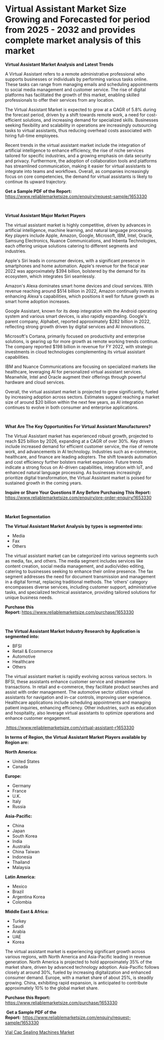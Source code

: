<p><h1>Virtual Assistant Market Size Growing and Forecasted for period from 2025 - 2032 and provides complete market analysis of this market</h1></p><p><strong>Virtual Assistant Market Analysis and Latest Trends</strong></p>
<p><p>A Virtual Assistant refers to a remote administrative professional who supports businesses or individuals by performing various tasks online. These tasks can range from managing emails and scheduling appointments to social media management and customer service. The rise of digital platforms has facilitated the growth of this market, enabling skilled professionals to offer their services from any location.</p><p>The Virtual Assistant Market is expected to grow at a CAGR of 5.8% during the forecast period, driven by a shift towards remote work, a need for cost-efficient solutions, and increasing demand for specialized skills. Businesses seeking flexibility and scalability in operations are increasingly outsourcing tasks to virtual assistants, thus reducing overhead costs associated with hiring full-time employees.</p><p>Recent trends in the virtual assistant market include the integration of artificial intelligence to enhance efficiency, the rise of niche services tailored for specific industries, and a growing emphasis on data security and privacy. Furthermore, the adoption of collaboration tools and platforms has streamlined communication, making it easier for virtual assistants to integrate into teams and workflows. Overall, as companies increasingly focus on core competencies, the demand for virtual assistants is likely to continue its upward trajectory.</p></p>
<p><strong>Get a Sample PDF of the Report:&nbsp;</strong> <a href="https://www.reliablemarketsize.com/enquiry/request-sample/1653330?utm_campaign=2481&utm_medium=2&utm_source=Github&utm_content=ia&utm_term=05032025&utm_id=virtual-assistant">https://www.reliablemarketsize.com/enquiry/request-sample/1653330</a></p>
<p>&nbsp;</p>
<p><strong>Virtual Assistant Major Market Players</strong></p>
<p><p>The virtual assistant market is highly competitive, driven by advances in artificial intelligence, machine learning, and natural language processing. Key players include Apple, Amazon, Google, Microsoft, IBM, Intel, Oracle, Samsung Electronics, Nuance Communications, and Inbenta Technologies, each offering unique solutions catering to different segments and industries.</p><p>Apple's Siri leads in consumer devices, with a significant presence in smartphones and home automation. Apple's revenue for the fiscal year 2022 was approximately $394 billion, bolstered by the demand for its ecosystem, which integrates Siri seamlessly.</p><p>Amazon's Alexa dominates smart home devices and cloud services. With revenue reaching around $514 billion in 2022, Amazon continually invests in enhancing Alexa's capabilities, which positions it well for future growth as smart home adoption increases.</p><p>Google Assistant, known for its deep integration with the Android operating system and various smart devices, is also rapidly expanding. Google's parent company, Alphabet, reported approximately $282 billion in 2022, reflecting strong growth driven by digital services and AI innovations.</p><p>Microsoft's Cortana, primarily focused on productivity and enterprise solutions, is gearing up for more growth as remote working trends continue. The company reported $198 billion in revenue for FY 2022, with strategic investments in cloud technologies complementing its virtual assistant capabilities.</p><p>IBM and Nuance Communications are focusing on specialized markets like healthcare, leveraging AI for personalized virtual assistant services. Meanwhile, Intel and Oracle augment their offerings through powerful hardware and cloud services.</p><p>Overall, the virtual assistant market is projected to grow significantly, fueled by increasing adoption across sectors. Estimates suggest reaching a market size of around $20 billion within the next few years, as AI integration continues to evolve in both consumer and enterprise applications.</p></p>
<p>&nbsp;</p>
<p><strong>What Are The Key Opportunities For Virtual Assistant Manufacturers?</strong></p>
<p><p>The Virtual Assistant market has experienced robust growth, projected to reach $25 billion by 2026, expanding at a CAGR of over 30%. Key drivers include increased demand for efficient customer service, the rise of remote work, and advancements in AI technology. Industries such as e-commerce, healthcare, and finance are leading adopters. The shift towards automation and cost efficiency further bolsters market expansion. Future trends indicate a strong focus on AI-driven capabilities, integration with IoT, and enhanced natural language processing. As businesses increasingly prioritize digital transformation, the Virtual Assistant market is poised for sustained growth in the coming years.</p></p>
<p><strong>Inquire or Share Your Questions If Any Before Purchasing This Report:</strong> <a href="https://www.reliablemarketsize.com/enquiry/pre-order-enquiry/1653330?utm_campaign=2481&utm_medium=2&utm_source=Github&utm_content=ia&utm_term=05032025&utm_id=virtual-assistant">https://www.reliablemarketsize.com/enquiry/pre-order-enquiry/1653330</a></p>
<p>&nbsp;</p>
<p><strong>Market Segmentation</strong></p>
<p><strong>The Virtual Assistant Market Analysis by types is segmented into:</strong></p>
<p><ul><li>Media</li><li>Fax</li><li>Others</li></ul></p>
<p><p>The virtual assistant market can be categorized into various segments such as media, fax, and others. The media segment includes services like content creation, social media management, and audio/video editing, catering to businesses seeking to enhance their online presence. The fax segment addresses the need for document transmission and management in a digital format, replacing traditional methods. The 'others' category encompasses diverse services, including customer support, administrative tasks, and specialized technical assistance, providing tailored solutions for unique business needs.</p></p>
<p><strong>Purchase this Report:&nbsp;</strong><a href="https://www.reliablemarketsize.com/purchase/1653330?utm_campaign=2481&utm_medium=2&utm_source=Github&utm_content=ia&utm_term=05032025&utm_id=virtual-assistant">https://www.reliablemarketsize.com/purchase/1653330</a></p>
<p>&nbsp;</p>
<p><strong>The Virtual Assistant Market Industry Research by Application is segmented into:</strong></p>
<p><ul><li>BFSI</li><li>Retail & Ecommerce</li><li>Automotive</li><li>Healthcare</li><li>Others</li></ul></p>
<p><p>The virtual assistant market is rapidly evolving across various sectors. In BFSI, these assistants enhance customer service and streamline transactions. In retail and e-commerce, they facilitate product searches and assist with order management. The automotive sector utilizes virtual assistants for navigation and in-car controls, improving user experience. Healthcare applications include scheduling appointments and managing patient inquiries, enhancing efficiency. Other industries, such as education and hospitality, also leverage virtual assistants to optimize operations and enhance customer engagement.</p></p>
<p><a href="https://www.reliablemarketsize.com/virtual-assistant-r1653330?utm_campaign=2481&utm_medium=2&utm_source=Github&utm_content=ia&utm_term=05032025&utm_id=virtual-assistant">&nbsp;https://www.reliablemarketsize.com/virtual-assistant-r1653330</a></p>
<p><strong>In terms of Region, the Virtual Assistant Market Players available by Region are:</strong></p>
<p>
    <p> <strong> North America: </strong>
        <ul>
            <li>United States</li>
            <li>Canada</li>
        </ul>
        </p> 
    <p> <strong> Europe: </strong>
        <ul>
            <li>Germany</li>
            <li>France</li>
            <li>U.K.</li>
            <li>Italy</li>
            <li>Russia</li>
        </ul>
        </p> 
    <p> <strong> Asia-Pacific: </strong>
        <ul>
            <li>China</li>
            <li>Japan</li>
            <li>South Korea</li>
            <li>India</li>
            <li>Australia</li>
            <li>China Taiwan</li>
            <li>Indonesia</li>
            <li>Thailand</li>
            <li>Malaysia</li>
        </ul>
        </p> 
    <p> <strong> Latin America: </strong>
        <ul>
            <li>Mexico</li>
            <li>Brazil</li>
            <li>Argentina Korea</li>
            <li>Colombia</li>
        </ul>
        </p> 
    <p> <strong> Middle East & Africa: </strong>
        <ul>
            <li>Turkey</li>
            <li>Saudi</li>
            <li>Arabia</li>
            <li>UAE</li>
            <li>Korea</li>
        </ul>
    </p>
    </p>
<p><p>The virtual assistant market is experiencing significant growth across various regions, with North America and Asia-Pacific leading in revenue generation. North America is projected to hold approximately 35% of the market share, driven by advanced technology adoption. Asia-Pacific follows closely at around 30%, fueled by increasing digitalization and enhanced consumer demand. Europe, with a market share of about 25%, is steadily growing. China, exhibiting rapid expansion, is anticipated to contribute approximately 10% to the global market share.</p></p>
<p><strong>Purchase this Report: </strong><a href="https://www.reliablemarketsize.com/purchase/1653330?utm_campaign=2481&utm_medium=2&utm_source=Github&utm_content=ia&utm_term=05032025&utm_id=virtual-assistant">https://www.reliablemarketsize.com/purchase/1653330</a></p>
<p>&nbsp;<strong>Get a Sample PDF of the Report:&nbsp;&nbsp;</strong><a href="https://www.reliablemarketsize.com/enquiry/request-sample/1653330?utm_campaign=2481&utm_medium=2&utm_source=Github&utm_content=ia&utm_term=05032025&utm_id=virtual-assistant">https://www.reliablemarketsize.com/enquiry/request-sample/1653330</a></p>
<p><strong></strong></p>
<p><p><a href="https://github.com/maclarensidney/Market-Research-Report-List-1/blob/main/vial-cap-sealing-machines-market.md?utm_campaign=2481&utm_medium=2&utm_source=Github&utm_content=ia&utm_term=05032025&utm_id=virtual-assistant">Vial Cap Sealing Machines Market</a></p></p>